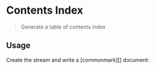 # Contents Index

<? @include readme/badges.md ?>

> Generate a table of contents index

<? @include {=readme} install.md ?>

<!-- @toc -->

## Usage

Create the stream and write a [commonmark][] document:

<? @source {javascript=s/\.\.\/index/mktoc/gm} usage.js ?>

<? @include {=readme} example.md help.md ?>

<? @exec mkapi index.js toc.js --title=API --level=2 ?>
<? @include {=readme} license.md links.md ?>

